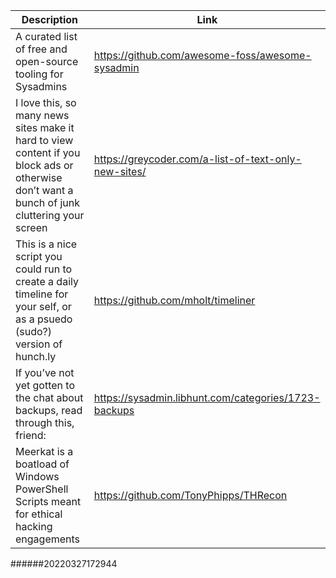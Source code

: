Description | Link
------------ | ------------
A curated list of free and open-source tooling for Sysadmins | https://github.com/awesome-foss/awesome-sysadmin
I love this, so many news sites make it hard to view content if you block ads or otherwise don’t want a bunch of junk cluttering your screen | https://greycoder.com/a-list-of-text-only-new-sites/
This is a nice script you could run to create a daily timeline for your self, or as a psuedo (sudo?) version of hunch.ly | https://github.com/mholt/timeliner
If you’ve not yet gotten to the chat about backups, read through this, friend: | https://sysadmin.libhunt.com/categories/1723-backups
Meerkat is a boatload of Windows PowerShell Scripts meant for ethical hacking engagements | https://github.com/TonyPhipps/THRecon
######20220327172944
